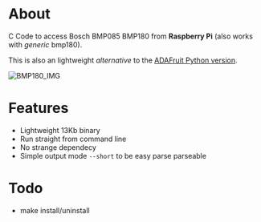 # About
C Code to access Bosch BMP085 BMP180 from __Raspberry Pi__ (also works with _generic_ bmp180).

This is also an lightweight _alternative_ to the [ADAFruit Python version](https://github.com/adafruit/Adafruit_Python_BMP).

![BMP180_IMG](http://i.ebayimg.com/00/s/NTAwWDUwMA==/z/OAwAAOxydB1SjYNH/$_35.JPG)

# Features
- Lightweight 13Kb binary
- Run straight from command line
- No strange dependecy 
- Simple output mode `--short` to be easy parse parseable

# Todo
- make install/uninstall
